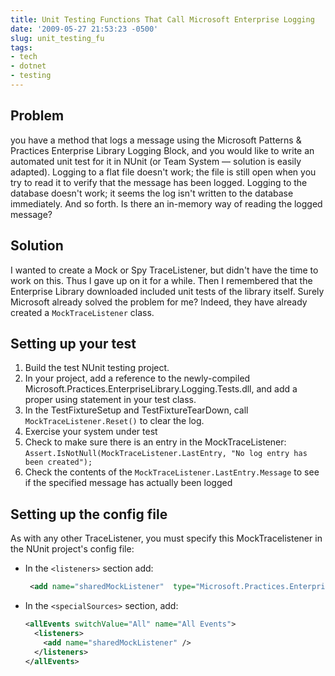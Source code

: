 ```yaml
---
title: Unit Testing Functions That Call Microsoft Enterprise Logging
date: '2009-05-27 21:53:23 -0500'
slug: unit_testing_fu
tags:
- tech
- dotnet
- testing
---
```


## Problem

you have a method that logs a message using the Microsoft Patterns &amp;
Practices Enterprise Library Logging Block, and you would like to write an automated unit
test for it in NUnit (or Team System &mdash; solution is easily adapted). Logging to a flat file
doesn't work; the file is still open when you try to read it to verify that the message has
been logged. Logging to the database doesn't work; it seems the log isn't written to the
database immediately. And so forth. Is there an in-memory way of reading the logged message?

<!-- truncate -->

## Solution

I wanted to create a Mock or Spy TraceListener, but didn't have the time to
work on this. Thus I gave up on it for a while. Then I remembered that the Enterprise Library
downloaded included unit tests of the library itself. Surely Microsoft already solved the
problem for me? Indeed, they have already created a `MockTraceListener` class.

## Setting up your test

1. Build the test NUnit testing project.
1. In your project, add a reference to the newly-compiled Microsoft.Practices.EnterpriseLibrary.Logging.Tests.dll, and add a proper using statement in your test class.
1. In the TestFixtureSetup and TestFixtureTearDown, call `MockTraceListener.Reset()` to clear the log.
1. Exercise your system under test
1. Check to make sure there is an entry in the MockTraceListener: `Assert.IsNotNull(MockTraceListener.LastEntry, "No log entry has been created");`
1. Check the contents of the `MockTraceListener.LastEntry.Message` to see if the specified message has actually been logged

## Setting up the config file

As with any other TraceListener, you must specify this MockTracelistener in the NUnit
project's config file:

* In the `<listeners>` section add:

  ```xml
   <add name="sharedMockListener"  type="Microsoft.Practices.EnterpriseLibrary.Logging.TraceListeners.Tests.MockTraceListener, Microsoft.Practices.EnterpriseLibrary.Logging.Tests" listenerDataType="Microsoft.Practices.EnterpriseLibrary.Logging.Tests.TraceListeners.MockTraceListenerData, Microsoft.Practices.EnterpriseLibrary.Logging.Tests" />
  ```

* In the `<specialSources>` section, add:

  ```xml
  <allEvents switchValue="All" name="All Events">
    <listeners>
      <add name="sharedMockListener" />
    </listeners>
  </allEvents>
  ```
